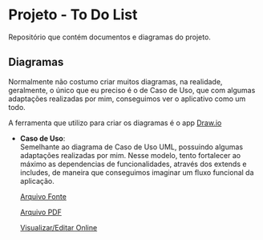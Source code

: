 # Projeto - To Do List
Repositório que contém documentos e diagramas do projeto.

## Diagramas
Normalmente não costumo criar muitos diagramas, na realidade, geralmente, o
único que eu preciso é o de Caso de Uso, que com algumas adaptações realizadas
por mim, conseguimos ver o aplicativo como um todo.

A ferramenta que utilizo para criar os diagramas é o app
[Draw.io](https://www.draw.io/)

- **Caso de Uso**:  
  Semelhante ao diagrama de Caso de Uso UML, possuindo algumas adaptações 
  realizadas por mim. Nesse modelo, tento fortalecer ao máximo as dependencias
  de funcionalidades, através dos extends e includes, de maneira que conseguimos imaginar um fluxo funcional da aplicação.

  <a href="../blob/master/Diagramas/Arquivos%20Fonte/Caso%20De%20Uso.drawio" target="_blank">Arquivo Fonte</a>
  
  [Arquivo PDF](../blob/master/Diagramas/PDF/Caso%20De%20Uso.pdf/?target=_blank)
  
  [Visualizar/Editar Online](https://www.draw.io/?lightbox=1&highlight=0000ff&edit=_blank&layers=1&nav=1&title=Caso%20De%20Uso.drawio#R7VpRd5MwFP41POohpKXt48Y6fZgedeo2XzxZSSEukJ4QVrpfb4BQwLCOqS3RdS8jN7mEfF%2B%2Be8MtFvSi7A1Hq%2FAd8zG1HNvPLHhmOQ5wR7b8l1s2pWU6mpWGgBNfDaoNl%2BQBK6PyC1Li46Q1UDBGBVm1jQsWx3ghWjbEOVu3hy0Zbc%2B6QgHWDJcLRHXrFfFFqKzAndUdbzEJQjX11JmUHRGqBquVJCHy2bphgnMLepwxUV5FmYdpDl6FS%2Bl3%2Fkjv9sE4jkUfh49Xdxl%2Bf77%2BnpHzk%2BtsQT99Q6%2FG5V3uEU3VgtXDik2FAPYlIKrJuAhZwGJE57X1lLM09nE%2BjS1b9ZgLxlbSCKTxBxZio9hFqWDSFIqIqt5yznyiR9emTAlL%2BQLvWFC1RxAPsNgxztkyILcuZhEWfCP9OKZIkPv2cyC1h4LtuBpmeaGQfgbqQEP9S5JaHrROACdMY0DunFV%2BmUb0ZCEYl4jdYy6I3KUX6BbTDywhgrBYDrllQrBIDqB5xyla3AUFOx6juZ%2B8G1wWf417nFAS5L4iZ6tJC0sFJTH2ttKyt1zlvjjbzZaOrnJw4Gu171RQcGbTyrKuRQaVcMKGvFx7T5RMOoTgoihHhIpi2e2WjTOBYz%2BxctWprqA1sGoVDrdcXinL4fXloyQs%2FP%2By2JyeYnOHFJujMTtfYpEiyYjtIQmN4KwPTZTKnJPTsQ6JwJcrVECzlmmvK5j9kUAA0BUCOxQCRh0SmexLItOjRJ4vEbenROCgEhnti9qXR%2BRj0j4Qk3vLYy%2BQyUHTlrsjbV2wgMSG5SzYcaobPmc5s6MenjzF9RbEdNDQpiviK0lSRMmDOssJHDBO5MSmK2M0Gl4ZsONcLLtS0sLSeCjH065XxwNDaetQ%2BkQgk5Ecj4xEsqsete9wHbPY7Pg87Rmfod1N%2BWHiM9Tjcw%2FuzKAOZ0RcK%2Ff8%2BqZhP8saHWebqhFLzK6rYXnjptlTOxWtymv4LeIMmsL1EoKqwPwaK42KjEakaz3FNF8HWCoMSzB6qgbu8AkGHCsdTwaTWc9YAgatWYEhjgr%2FK5PD1qz04%2FORyd9lctD8Dg8VXV%2F8ga%2Fvfhi2ZKMX35rHvc9y3UvT3osns4mBZUygfzFQF2v%2BERxNOEUDvejlsWhFsTB3RwLbNrGyDjreSKqil5E46jvShBcS53iMfbq60fejrtmQyc7RY3Tr94lSFMmgGhi7hw0lsll%2F4Fj0NT4ThfOf/?target=_blank)